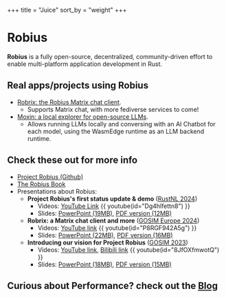 +++
title = "Juice"
sort_by = "weight"
+++

# Robius

**Robius** is a fully open-source, decentralized, community-driven effort to enable multi-platform application development in Rust.

## Real apps/projects using Robius

* [Robrix: the Robius Matrix chat client](https://github.com/project-robius/robrix).
  * Supports Matrix chat, with more fediverse services to come!
* [Moxin: a local explorer for open-source LLMs](https://github.com/project-robius/moxin).
  * Allows running LLMs locally and conversing with an AI Chatbot for each model,
    using the WasmEdge runtime as an LLM backend runtime.

## Check these out for more info

* [Project Robius (Github)](https://github.com/project-robius)
* [The Robius Book](https://project-robius.github.io/book/)
* Presentations about Robius:
  * **Project Robius's first status update & demo** ([RustNL 2024](https://2024.rustnl.org/speakers/#kevin))
    * Videos: [YouTube Link](https://www.youtube.com/watch?v=Dg4hlfettn8)
      {{ youtube(id="Dg4hlfettn8") }}
    * Slides:
      [PowerPoint (19MB)](https://github.com/project-robius/files/raw/3ac0a9d2e9f3c78ea51b4875abe02d288fa3685f/RustNL%202024%20and%20GOSIM%20Europe%202024/Robius%20Talk%20RustNL%20May%208,%202024.pptx),
      [PDF version (12MB)](https://github.com/project-robius/files/blob/3ac0a9d2e9f3c78ea51b4875abe02d288fa3685f/RustNL%202024%20and%20GOSIM%20Europe%202024/Robius%20Talk%20RustNL%20May%208%2C%202024.pdf)
  * **Robrix: a Matrix chat client and more** ([GOSIM Europe 2024](https://europe2024.gosim.org/schedule#fediverse))
    * Videos: [YouTube link](https://www.youtube.com/watch?v=P8RGF942A5g)
      {{ youtube(id="P8RGF942A5g") }}
    * Slides:
      [PowerPoint (22MB)](https://github.com/project-robius/files/raw/3ac0a9d2e9f3c78ea51b4875abe02d288fa3685f/RustNL%202024%20and%20GOSIM%20Europe%202024/Robrix%20Talk%20GOSIM%20Europe%20May%206,%202024.pptx),
      [PDF version (16MB)](https://github.com/project-robius/files/blob/3ac0a9d2e9f3c78ea51b4875abe02d288fa3685f/RustNL%202024%20and%20GOSIM%20Europe%202024/Robrix%20Talk%20GOSIM%20Europe%20May%206%2C%202024.pdf)
  * **Introducing our vision for Project Robius** ([GOSIM 2023](https://workshop2023.gosim.org/schedule#mobile))
    * Videos:
      [YouTube link](https://youtu.be/8JfOXfmwotQ?si=kLogqnaApYPNuSq8&t=6802),
      [Bilibili link](https://www.bilibili.com/video/BV1AN4y1Z7vs/)
      {{ youtube(id="8JfOXfmwotQ") }}
    * Slides:
      [PowerPoint (18MB)](https://github.com/project-robius/files/raw/041e980ec1d14bf325f1fb2ba743f8ed142a70cb/Robius%20-%20A%20Vision%20for%20Multi-platform%20App%20Development%20in%20Rust.pptx),
      [PDF version (15MB)](https://github.com/project-robius/files/blob/041e980ec1d14bf325f1fb2ba743f8ed142a70cb/Robius%20-%20A%20Vision%20for%20Multi-platform%20App%20Development%20in%20Rust.pdf)


## Curious about Performance? check out the [Blog](/blog)
